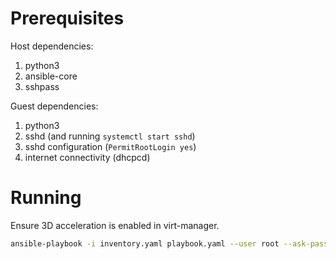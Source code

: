 # Prerequisites

Host dependencies:
1. python3
2. ansible-core
3. sshpass

Guest dependencies:
1. python3
2. sshd (and running `systemctl start sshd`)
3. sshd configuration (`PermitRootLogin yes`)
4. internet connectivity (dhcpcd)

# Running

Ensure 3D acceleration is enabled in virt-manager.

```bash
ansible-playbook -i inventory.yaml playbook.yaml --user root --ask-pass
```
